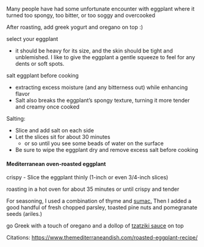 Many people have had some unfortunate encounter with eggplant where it turned too spongy, too bitter, or too soggy and overcooked

After roasting, add greek yogurt and oregano on top :)

select your eggplant
- it should be heavy for its size, and the skin should be tight and unblemished. I like to give the eggplant a gentle squeeze to feel for any dents or soft spots.

salt eggplant before cooking
- extracting excess moisture (and any bitterness out) while enhancing flavor
- Salt also breaks the eggplant’s spongy texture, turning it more tender and creamy once cooked

Salting:
- Slice and add salt on each side
- Let the slices sit for about 30 minutes 
	- or so until you see some beads of water on the surface
- Be sure to wipe the eggplant dry and remove excess salt before cooking

#### Mediterranean oven-roasted eggplant

crispy - Slice the eggplant thinly (1-inch or even 3/4-inch slices)

roasting in a hot oven for about 35 minutes or until crispy and tender

For seasoning, I used a combination of thyme and [sumac.](https://shop.themediterraneandish.com/product/sumac/) Then I added a good handful of fresh chopped parsley, toasted pine nuts and pomegranate seeds (ariles.)

go Greek with a touch of oregano and a dollop of [tzatziki sauce](https://www.themediterraneandish.com/tzatziki-sauce-recipe/) on top

Citations:
https://www.themediterraneandish.com/roasted-eggplant-recipe/